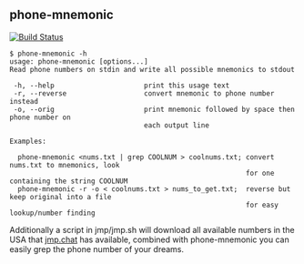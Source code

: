 phone-mnemonic
--------------

[![Build Status](https://ci.moparisthe.best/job/moparisthebest/job/phone-mnemonic/job/master/badge/icon%3Fstyle=plastic)](https://ci.moparisthe.best/job/moparisthebest/job/phone-mnemonic/job/master/)

```
$ phone-mnemonic -h
usage: phone-mnemonic [options...]
Read phone numbers on stdin and write all possible mnemonics to stdout

 -h, --help                      print this usage text
 -r, --reverse                   convert mnemonic to phone number instead
 -o, --orig                      print mnemonic followed by space then phone number on
                                 each output line

Examples:

  phone-mnemonic <nums.txt | grep COOLNUM > coolnums.txt; convert nums.txt to mnemonics, look
                                                          for one containing the string COOLNUM
  phone-mnemonic -r -o < coolnums.txt > nums_to_get.txt;  reverse but keep original into a file
                                                          for easy lookup/number finding
```

Additionally a script in jmp/jmp.sh will download all available numbers in the USA that [jmp.chat](https://jmp.chat) has available, combined with phone-mnemonic you can easily grep the phone number of your dreams.
